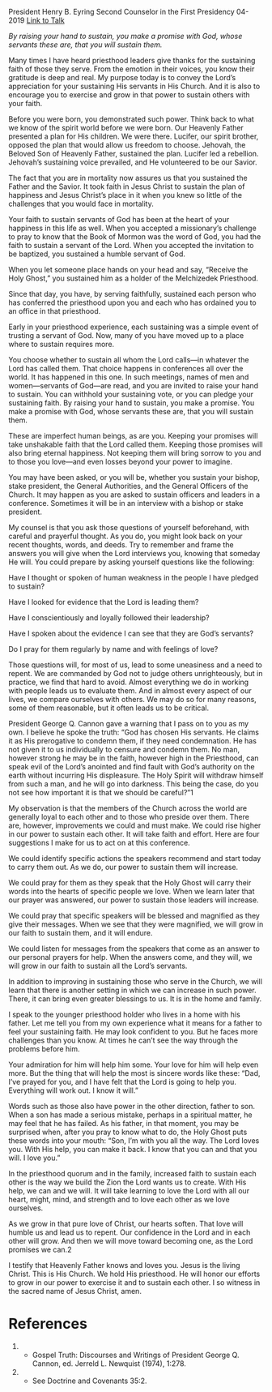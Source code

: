 President Henry B. Eyring
Second Counselor in the First Presidency
04-2019
[Link to Talk](https://www.churchofjesuschrist.org/study/general-conference/2019/04/34eyring?lang=eng)

_By raising your hand to sustain, you make a promise with God, whose servants these are, that you will sustain them._

Many times I have heard priesthood leaders give thanks for the sustaining faith of those they serve. From the emotion in their voices, you know their gratitude is deep and real. My purpose today is to convey the Lord’s appreciation for your sustaining His servants in His Church. And it is also to encourage you to exercise and grow in that power to sustain others with your faith.

Before you were born, you demonstrated such power. Think back to what we know of the spirit world before we were born. Our Heavenly Father presented a plan for His children. We were there. Lucifer, our spirit brother, opposed the plan that would allow us freedom to choose. Jehovah, the Beloved Son of Heavenly Father, sustained the plan. Lucifer led a rebellion. Jehovah’s sustaining voice prevailed, and He volunteered to be our Savior.

The fact that you are in mortality now assures us that you sustained the Father and the Savior. It took faith in Jesus Christ to sustain the plan of happiness and Jesus Christ’s place in it when you knew so little of the challenges that you would face in mortality.

Your faith to sustain servants of God has been at the heart of your happiness in this life as well. When you accepted a missionary’s challenge to pray to know that the Book of Mormon was the word of God, you had the faith to sustain a servant of the Lord. When you accepted the invitation to be baptized, you sustained a humble servant of God.

When you let someone place hands on your head and say, “Receive the Holy Ghost,” you sustained him as a holder of the Melchizedek Priesthood.

Since that day, you have, by serving faithfully, sustained each person who has conferred the priesthood upon you and each who has ordained you to an office in that priesthood.

Early in your priesthood experience, each sustaining was a simple event of trusting a servant of God. Now, many of you have moved up to a place where to sustain requires more.

You choose whether to sustain all whom the Lord calls—in whatever the Lord has called them. That choice happens in conferences all over the world. It has happened in this one. In such meetings, names of men and women—servants of God—are read, and you are invited to raise your hand to sustain. You can withhold your sustaining vote, or you can pledge your sustaining faith. By raising your hand to sustain, you make a promise. You make a promise with God, whose servants these are, that you will sustain them.

These are imperfect human beings, as are you. Keeping your promises will take unshakable faith that the Lord called them. Keeping those promises will also bring eternal happiness. Not keeping them will bring sorrow to you and to those you love—and even losses beyond your power to imagine.

You may have been asked, or you will be, whether you sustain your bishop, stake president, the General Authorities, and the General Officers of the Church. It may happen as you are asked to sustain officers and leaders in a conference. Sometimes it will be in an interview with a bishop or stake president.

My counsel is that you ask those questions of yourself beforehand, with careful and prayerful thought. As you do, you might look back on your recent thoughts, words, and deeds. Try to remember and frame the answers you will give when the Lord interviews you, knowing that someday He will. You could prepare by asking yourself questions like the following:





Have I thought or spoken of human weakness in the people I have pledged to sustain?





Have I looked for evidence that the Lord is leading them?





Have I conscientiously and loyally followed their leadership?





Have I spoken about the evidence I can see that they are God’s servants?





Do I pray for them regularly by name and with feelings of love?





Those questions will, for most of us, lead to some uneasiness and a need to repent. We are commanded by God not to judge others unrighteously, but in practice, we find that hard to avoid. Almost everything we do in working with people leads us to evaluate them. And in almost every aspect of our lives, we compare ourselves with others. We may do so for many reasons, some of them reasonable, but it often leads us to be critical.

President George Q. Cannon gave a warning that I pass on to you as my own. I believe he spoke the truth: “God has chosen His servants. He claims it as His prerogative to condemn them, if they need condemnation. He has not given it to us individually to censure and condemn them. No man, however strong he may be in the faith, however high in the Priesthood, can speak evil of the Lord’s anointed and find fault with God’s authority on the earth without incurring His displeasure. The Holy Spirit will withdraw himself from such a man, and he will go into darkness. This being the case, do you not see how important it is that we should be careful?”1

My observation is that the members of the Church across the world are generally loyal to each other and to those who preside over them. There are, however, improvements we could and must make. We could rise higher in our power to sustain each other. It will take faith and effort. Here are four suggestions I make for us to act on at this conference.





We could identify specific actions the speakers recommend and start today to carry them out. As we do, our power to sustain them will increase.





We could pray for them as they speak that the Holy Ghost will carry their words into the hearts of specific people we love. When we learn later that our prayer was answered, our power to sustain those leaders will increase.





We could pray that specific speakers will be blessed and magnified as they give their messages. When we see that they were magnified, we will grow in our faith to sustain them, and it will endure.





We could listen for messages from the speakers that come as an answer to our personal prayers for help. When the answers come, and they will, we will grow in our faith to sustain all the Lord’s servants.





In addition to improving in sustaining those who serve in the Church, we will learn that there is another setting in which we can increase in such power. There, it can bring even greater blessings to us. It is in the home and family.

I speak to the younger priesthood holder who lives in a home with his father. Let me tell you from my own experience what it means for a father to feel your sustaining faith. He may look confident to you. But he faces more challenges than you know. At times he can’t see the way through the problems before him.

Your admiration for him will help him some. Your love for him will help even more. But the thing that will help the most is sincere words like these: “Dad, I’ve prayed for you, and I have felt that the Lord is going to help you. Everything will work out. I know it will.”

Words such as those also have power in the other direction, father to son. When a son has made a serious mistake, perhaps in a spiritual matter, he may feel that he has failed. As his father, in that moment, you may be surprised when, after you pray to know what to do, the Holy Ghost puts these words into your mouth: “Son, I’m with you all the way. The Lord loves you. With His help, you can make it back. I know that you can and that you will. I love you.”

In the priesthood quorum and in the family, increased faith to sustain each other is the way we build the Zion the Lord wants us to create. With His help, we can and we will. It will take learning to love the Lord with all our heart, might, mind, and strength and to love each other as we love ourselves.

As we grow in that pure love of Christ, our hearts soften. That love will humble us and lead us to repent. Our confidence in the Lord and in each other will grow. And then we will move toward becoming one, as the Lord promises we can.2

I testify that Heavenly Father knows and loves you. Jesus is the living Christ. This is His Church. We hold His priesthood. He will honor our efforts to grow in our power to exercise it and to sustain each other. I so witness in the sacred name of Jesus Christ, amen.

# References
1. - Gospel Truth: Discourses and Writings of President George Q. Cannon, ed. Jerreld L. Newquist (1974), 1:278.
2. - See Doctrine and Covenants 35:2.